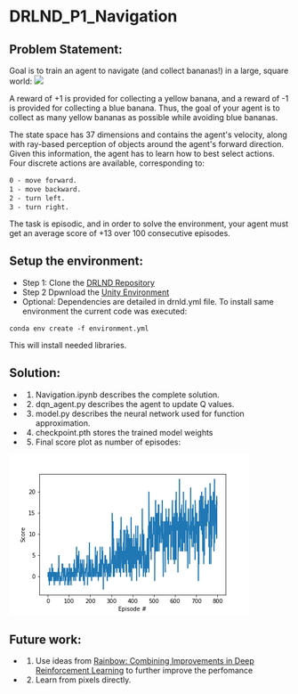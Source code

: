 # DRLND_P1_Navigation


## Problem Statement:
Goal is to train an agent to navigate (and collect bananas!) in a large, square world:
![](banana.gif)


A reward of +1 is provided for collecting a yellow banana, and a reward of -1 is provided for collecting a blue banana. Thus, the goal of your agent is to collect as many yellow bananas as possible while avoiding blue bananas.

The state space has 37 dimensions and contains the agent's velocity, along with ray-based perception of objects around the agent's forward direction. Given this information, the agent has to learn how to best select actions. Four discrete actions are available, corresponding to:

    0 - move forward.
    1 - move backward.
    2 - turn left.
    3 - turn right.

The task is episodic, and in order to solve the environment, your agent must get an average score of +13 over 100 consecutive episodes.

## Setup the environment:
- Step 1: Clone the [DRLND Repository](https://github.com/udacity/deep-reinforcement-learning#dependencies)
- Step 2 Dpwnload the [Unity Environment](https://s3-us-west-1.amazonaws.com/udacity-drlnd/P1/Banana/Banana_Linux.zip)
 - Optional: Dependencies are detailed in drnld.yml file.  To install same environment the current code was executed:
```
conda env create -f environment.yml
```
This will install needed libraries. 


## Solution:
- 1) Navigation.ipynb describes the complete solution. 
- 2) dqn_agent.py describes the agent to update Q values.  
- 3) model.py describes the neural network used for function approximation. 
- 4) checkpoint.pth stores the trained model weights
- 5) Final score plot as number of episodes: 

![](banana_scores.png)


## Future work: 
- 1) Use ideas from [Rainbow: Combining Improvements in Deep Reinforcement Learning](https://arxiv.org/abs/1710.02298) to further improve the perfomance 
- 2) Learn from pixels directly. 

